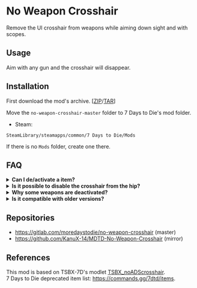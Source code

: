 No Weapon Crosshair
===================

Remove the UI crosshair from weapons while aiming down sight and with scopes.

Usage
-----

Aim with any gun and the crosshair will disappear.

Installation
------------

First download the mod's archive. [[ZIP](https://gitlab.com/moredaystodie/no-weapon-crosshair/-/archive/master/no-weapon-crosshair-master.zip)/[TAR](https://gitlab.com/moredaystodie/no-weapon-crosshair/-/archive/master/no-weapon-crosshair-master.tar.gz)]

Move the `no-weapon-crosshair-master` folder to 7 Days to Die's mod folder.<br>

- Steam:
```shell
SteamLibrary/steamapps/common/7 Days to Die/Mods
```

If there is no `Mods` folder, create one there.

FAQ
---

<details><summary><b>Can I de/activate a item?</b></summary>
  Yes. It is possible by commenting the line where the item code is being called.
</details>

<details><summary><b>Is it possible to disable the crosshair from the hip?</b></summary>
  I did not tried yet, but I bet it can.
</details>

<details><summary><b>Why some weapons are deactivated?</b></summary>
  If the weapon has no sight, it will be deactivated. For the hardcore players it is recommended to uncomment the lines.
</details>

<details><summary><b>Is it compatible with older versions?</b></summary>
  I did not tested, but it should. There are deprecated lists on internet. I just added older guns like Blunderbuss and MR10.
</details>

Repositories
------------

- https://gitlab.com/moredaystodie/no-weapon-crosshair (master)
- https://github.com/KanuX-14/MDTD-No-Weapon-Crosshair (mirror)

References
----------

This mod is based on TSBX-7D's modlet [TSBX_noADScrosshair](https://github.com/TSBX-7D/Modlets/tree/master/TSBX_noADScrosshair).<br>
7 Days to Die deprecated item list: https://commands.gg/7dtd/items.

